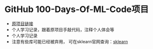 # GitHub 100-Days-Of-ML-Code项目
* [原项目链接](https://github.com/MLEveryday/100-Days-Of-ML-Code "title")
* 个人学习记录，跟着原项目手敲代码，注释个人体会等
* 个人学习记录
* 注意有些库可能已经被弃用， 可在sklearn官网查询：[sklearn](https://scikit-learn.org/stable/index.html "title")